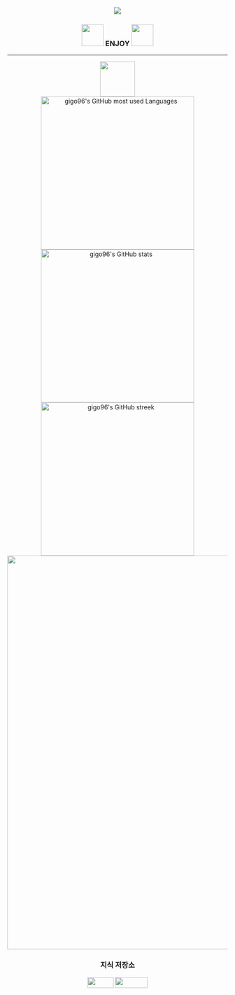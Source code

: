 <div align="center">
  <img src="https://capsule-render.vercel.app/api?type=transparent&color=auto&height=100&section=header&text=Welcome%20to%20Song's%20Bunker&fontSize=70&fontColor=ffffff" />
  <h3><img width="50px" src="https://noticon-static.tammolo.com/dgggcrkxq/image/upload/v1580888106/noticon/owcvyw4dggdylen2ql5w.gif" />
  ENJOY
  <img width="50px" src="https://noticon-static.tammolo.com/dgggcrkxq/image/upload/v1580888106/noticon/owcvyw4dggdylen2ql5w.gif" /></h2>
</div>

<hr />

<div align="center">
  <div><img width="80px" src="https://noticon-static.tammolo.com/dgggcrkxq/image/upload/v1603679366/noticon/dcvetqndre7gda3ttijy.gif" /></div>
  <img width="350px" src="https://github-readme-stats.vercel.app/api/top-langs/?username=gigo96&langs_count=4&layout=compact&title_color=ef4444&bg_color=0d1117&text_color=ffffff&hide_border=true&border_radius=0" alt="gigo96's GitHub most used Languages"/>
  <div>
  <img width="350px" src="https://github-readme-stats.vercel.app/api?username=gigo96&show_icons=true&hide=&count_private=true&title_color=ef4444&text_color=ffffff&icon_color=ef4444&hide_border=true&bg_color=0d1117&show_icons=true&border_radius=0" alt="gigo96's GitHub stats" />
  <img width="350px" src="https://github-readme-streak-stats.herokuapp.com/?user=gigo96&stroke=ffffff&background=0d1117&ring=ef4444&fire=ef4444&currStreakNum=ffffff&currStreakLabel=ef4444&sideNums=ffffff&sideLabels=ffffff&dates=ffffff&hide_border=true&border_radius=0" alt="gigo96's GitHub streek"/>
    </div>
  <img width="900px" src="https://github-readme-activity-graph.cyclic.app/graph?username=gigo96&theme=xcode">
</div>

<div align="center">
  <p>
    <h3>지식 저장소</h3>
    <a href="https://gigo96.github.io"><img src="https://img.shields.io/badge/BLOG-181717?style=flat-square&logo=GitBook&logoColor=white" width="60px" height="25px"/></a>
    <a href="https://lace-peanut-cd8.notion.site/Song-s-Bunker-302eb88390604ef284600aef6e425584"><img src="https://img.shields.io/badge/2nd Brain-181717?style=flat-square&logo=NOTION&logoColor=white" width="75px" height="25px"/></a>
  </p>
</div>
